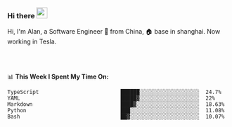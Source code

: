 ### Hi there <img src="https://media.giphy.com/media/hvRJCLFzcasrR4ia7z/giphy.gif" width="25px">

<!-- ![visitors](https://visitor-badge.glitch.me/badge?page_id=dislfyer.dislfyer) -->

Hi, I'm Alan, a Software Engineer 🚀 from China, 🏠 base in shanghai. Now working in Tesla.

<br/>
<br/>

📊 **This Week I Spent My Time On:**


<!--START_SECTION:waka-->

```text
TypeScript                          ██████░░░░░░░░░░░░░░░░░░░  24.7%
YAML                                █████▓░░░░░░░░░░░░░░░░░░░  22%
Markdown                            ████▓░░░░░░░░░░░░░░░░░░░░  18.63%
Python                              ███░░░░░░░░░░░░░░░░░░░░░░  11.08%
Bash                                ██▓░░░░░░░░░░░░░░░░░░░░░░  10.07%
```

<!--END_SECTION:waka-->

<!--
**About Me:**
 -->
